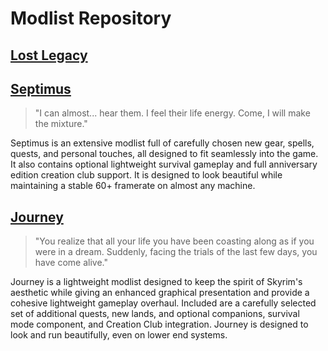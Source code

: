 # Modlist Repository

## [Lost Legacy](https://www.youtube.com/watch?v=o-YBDTqX_ZU)

## [Septimus](https://github.com/Guitarninja2/septimus/blob/main/README.md)
> "I can almost... hear them. I feel their life energy. Come, I will make the mixture."

Septimus is an extensive modlist full of carefully chosen new gear, spells, quests, and personal touches, all designed to fit seamlessly into the game. It also contains optional lightweight survival gameplay and full anniversary edition creation club support. It is designed to look beautiful while maintaining a stable 60+ framerate on almost any machine.

## [Journey](https://github.com/SiraMirai/journey/blob/main/README.md)
> "You realize that all your life you have been coasting along as if you were in a dream. Suddenly, facing the trials of the last few days, you have come alive."

Journey is a lightweight modlist designed to keep the spirit of Skyrim's aesthetic while giving an enhanced graphical presentation and provide a cohesive lightweight gameplay overhaul. Included are a carefully selected set of additional quests, new lands, and optional companions, survival mode component, and Creation Club integration. Journey is designed to look and run beautifully, even on lower end systems.
